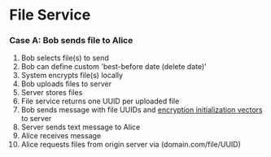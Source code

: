 # File Service

### Case A: Bob sends file to Alice

1. Bob selects file(s) to send
1. Bob can define custom 'best-before date (delete date)'
1. System encrypts file(s) locally
1. Bob uploads files to server
1. Server stores files
1. File service returns one UUID per uploaded file
1. Bob sends message with file UUIDs and [encryption initialization vectors](../initVector.md) to server
1. Server sends text message to Alice
1. Alice receives message
1. Alice requests files from origin server via (domain.com/file/UUID)
